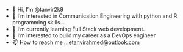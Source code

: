 - 👋 Hi, I’m @tanvir2k9
- 👀 I’m interested in Communication Engineering with python and R programming skills...
- 🌱 I’m currently learning Full Stack web development.
- 💞️ I’m interested to build my career as a DevOps engineer
- 📫 How to reach me ...etanvirahmed@outlook.com

<!---
tanvir2k9/tanvir2k9 is a ✨ special ✨ repository because its `README.md` (this file) appears on your GitHub profile.
You can click the Preview link to take a look at your changes.
--->
